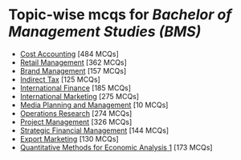 # Topic-wise mcqs for *Bachelor of Management Studies (BMS)*

- [Cost Accounting](https://mcqmate.com/topic/cost-accounting) [484 MCQs]
- [Retail Management](https://mcqmate.com/topic/retail-management) [362 MCQs]
- [Brand Management](https://mcqmate.com/topic/brand-management) [157 MCQs]
- [Indirect Tax](https://mcqmate.com/topic/indirect-tax) [125 MCQs]
- [International Finance](https://mcqmate.com/topic/international-finance) [185 MCQs]
- [International Marketing](https://mcqmate.com/topic/international-marketing) [275 MCQs]
- [Media Planning and Management](https://mcqmate.com/topic/media-planning-and-management) [10 MCQs]
- [Operations Research](https://mcqmate.com/topic/operations-research) [274 MCQs]
- [Project Management](https://mcqmate.com/topic/project-management) [326 MCQs]
- [Strategic Financial Management](https://mcqmate.com/topic/strategic-financial-management) [144 MCQs]
- [Export Marketing](https://mcqmate.com/topic/export-marketing) [130 MCQs]
- [Quantitative Methods for Economic Analysis 1](https://mcqmate.com/topic/quantitative-methods-for-economic-analysis-1) [173 MCQs]
